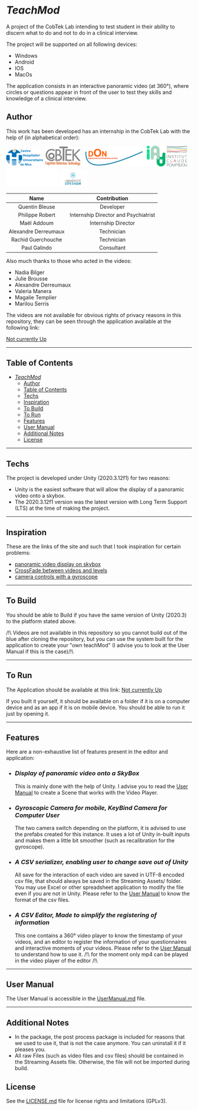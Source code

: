 # _TeachMod_

A project of the CobTek Lab intending to test student in their ability to discern what to do and not to do in a clinical interview.

The project will be supported on all following devices:

- Windows
- Android
- IOS
- MacOs

The application consists in an interactive panoramic video (at 360°), where circles or questions appear in front of the user to test they skills and knowledge of a clinical interview.

## Author

This work has been developed has an internship in the CobTek Lab with the help of (in alphabetical order):

<p float="middle">
	<img src="Assets/Logo/CHU_Logo.png" width="100" />
	<img src="Assets/Logo/CobTek_Logo.png" width="100" /> 
	<img src="Assets/Logo/Don_Logo.png" width="170" />
	<img src="Assets/Logo/IA_Logo.png" width="50" />
	<img src="Assets/Logo/ICP_Logo.png" width="55" />
	<img src="Assets/Logo/ISART_Logo.png" width="140" />
	<img src="Assets/Logo/UCA_Logo.png" width="75" />
</p>

Name  | Contribution
:---: | :---:
Quentin Bleuse | Developer
Philippe Robert| Internship Director and Psychiatrist
Maël Addoum| Internship Director
Alexandre Derreumaux| Technician
Rachid Guerchouche| Technician
Paul Galindo| Consultant

Also much thanks to those who acted in the videos:

- Nadia Bilger
- Julie Brousse
- Alexandre Derreumaux
- Valeria Manera
- Magalie Templier
- Marilou Serris

The videos are not available for obvious rights of privacy reasons in this repository, they can be seen through the application available at the following link:

[Not currently Up]()

___

## Table of Contents

- [_TeachMod_](#teachmod)
	- [Author](#author)
	- [Table of Contents](#table-of-contents)
	- [Techs](#techs)
	- [Inspiration](#inspiration)
	- [To Build](#to-build)
	- [To Run](#to-run)
	- [Features](#features)
	- [User Manual](#user-manual)
	- [Additional Notes](#additional-notes)
	- [License](#license)

___

## Techs

The project is developed under Unity (2020.3.12f1) for two reasons:
  
- Unity is the easiest software that will allow the display of a panoramic video onto a skybox.
- The 2020.3.12f1 version was the latest version with Long Term Support (LTS) at the time of making the project.

___

## Inspiration

These are the links of the site and such that I took inspiration for certain problems:

- [panoramic video display on skybox](https://learn.unity.com/tutorial/play-360-video-with-a-skybox-in-unity)
- [CrossFade between videos and levels](https://www.youtube.com/watch?v=CE9VOZivb3I&t)
- [camera controls with a gyroscope](https://gist.github.com/kormyen/a1e3c144a30fc26393f14f09989f03e1)

___

## To Build

You should be able to Build if you have the same version of Unity (2020.3) to the platform stated above.

/!\ Videos are not available in this repository so you cannot build out of the blue after cloning the repository, but you can use the system built for the application to create your "own teachMod" (I advise you to look at the User Manual if this is the case)/!\
___

## To Run

The Application should be available at this link: [Not currently Up]()

If you built it yourself, it should be available on a folder if it is on a computer device and as an app if it is on mobile device. You should be able to run it just by opening it.

___

## Features

Here are a non-exhaustive list of features present in the editor and application:

- ### _Display of panoramic video onto a SkyBox_
  
  This is mainly done with the help of Unity. I advise you to read the [User Manual]() to create a Scene that works with the Video Player.

- ### _Gyroscopic Camera for mobile, KeyBind Camera for Computer User_
  
  The two camera switch depending on the platform, it is advised to use the prefabs created for this instance. It uses a lot of Unity in-built inputs and makes them a little bit smoother (such as recalibration for the gyroscope).

- ### _A CSV serializer, enabling user to change save out of Unity_
  
  All save for the interaction of each video are saved in UTF-8 encoded csv file, that should always be saved in the Streaming Assets/ folder. You may use Excel or other spreadsheet application to modify the file even if you are not in Unity. Please refer to the [User Manual]() to know the format of the csv files.

- ### _A CSV Editor, Made to simplify the registering of information_
  
  This one contains a 360° video player to know the timestamp of your videos, and an editor to register the information of your questionnaires and interactive moments of your videos. Please refer to the [User Manual]() to understand how to use it.
  /!\ for the moment only mp4 can be played in the video player of the editor /!\
  
___

## User Manual

The User Manual is accessible in the [UserManual.md](Documentation/UserManual.md) file.

___

## Additional Notes

- In the package, the post process package is included for reasons that we used to use it, that is not the case anymore. You can uninstall it if it pleases you.
- All raw Files (such as video files and csv files) should be contained in the Streaming Assets file. Otherwise, the file will not be imported during build.  

## License

See the [LICENSE.md](LICENSE.md) file for license rights and limitations (GPLv3).
